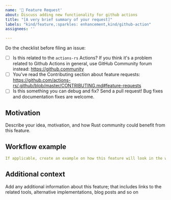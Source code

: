 ```yaml
---
name: '🚀 Feature Request'
about: Discuss adding new functionality for github actions
title: "[A very brief summary of your request]"
labels: "kind/feature,:sparkles: enhancement,kind/github-action"
assignees: ''

---
```


Do the checklist before filing an issue:

 * [ ] Is this related to the `actions-rs` Actions?
       If you think it's a problem related to Github Actions in general, use GitHub Community forum instead: https://github.community
 * [ ] You've read the Contributing section about feature requests: https://github.com/actions-rs/.github/blob/master/CONTRIBUTING.md#feature-requests
 * [ ] Is this something you can debug and fix? Send a pull request! Bug fixes and documentation fixes are welcome.

## Motivation

Describe your idea, motivation, and how Rust community could benefit from this feature.

## Workflow example

```yaml
If applicable, create an example on how this feature will look in the workflow yaml file
```

## Additional context

Add any additional information about this feature; that includes links to the related tools, alternative implementations, blog posts and so on

